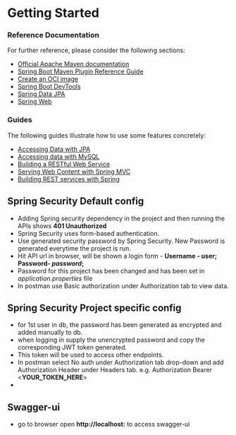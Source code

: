 # Getting Started

### Reference Documentation
For further reference, please consider the following sections:

* [Official Apache Maven documentation](https://maven.apache.org/guides/index.html)
* [Spring Boot Maven Plugin Reference Guide](https://docs.spring.io/spring-boot/docs/2.6.6/maven-plugin/reference/html/)
* [Create an OCI image](https://docs.spring.io/spring-boot/docs/2.6.6/maven-plugin/reference/html/#build-image)
* [Spring Boot DevTools](https://docs.spring.io/spring-boot/docs/2.6.6/reference/htmlsingle/#using-boot-devtools)
* [Spring Data JPA](https://docs.spring.io/spring-boot/docs/2.6.6/reference/htmlsingle/#boot-features-jpa-and-spring-data)
* [Spring Web](https://docs.spring.io/spring-boot/docs/2.6.6/reference/htmlsingle/#boot-features-developing-web-applications)

### Guides
The following guides illustrate how to use some features concretely:

* [Accessing Data with JPA](https://spring.io/guides/gs/accessing-data-jpa/)
* [Accessing data with MySQL](https://spring.io/guides/gs/accessing-data-mysql/)
* [Building a RESTful Web Service](https://spring.io/guides/gs/rest-service/)
* [Serving Web Content with Spring MVC](https://spring.io/guides/gs/serving-web-content/)
* [Building REST services with Spring](https://spring.io/guides/tutorials/bookmarks/)

## Spring Security Default config
* Adding Spring security dependency in the project and then running the APIs shows **401 Unauthorized**
* Spring Security uses form-based authentication. 
* Use generated security password by Spring Security. New Password is generated everytime the project is run.
* Hit API url in browser, will be shown a login form - **Username - user; Password- ***password***;**
* Password for this project has been changed and has been set in *application.properties* file
* In postman use Basic authorization under Authorization tab to view data.


## Spring Security Project specific config
* for 1st user in db, the password has been generated as encrypted and added  manually to db.
* when logging in supply the unencrypted password and copy the corresponding JWT token generated.
* This token will be used to access other endpoints.
* In postman select No auth under Authorization tab drop-down and add Authorization Header under Headers tab. e.g. Authorization Bearer <**YOUR_TOKEN_HERE**>
* 

## Swagger-ui
* go to browser open **http://localhost:<PORT-NUMBER>** to access swagger-ui